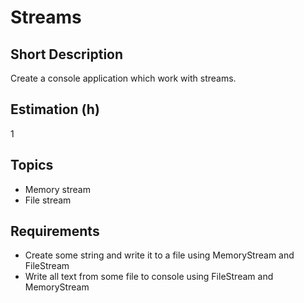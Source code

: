 # Streams

## Short Description

Create a console application which work with streams.

## Estimation (h)

1

## Topics

* Memory stream
* File stream

## Requirements

* Create some string and write it to a file using MemoryStream and FileStream
* Write all text from some file to console using FileStream and MemoryStream
